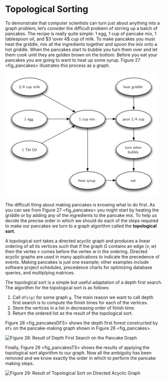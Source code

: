 Topological Sorting
===================

To demonstrate that computer scientists can turn just about anything
into a graph problem, let’s consider the difficult problem of stirring
up a batch of pancakes. The recipe is really quite simple: 1 egg, 1 cup
of pancake mix, 1 tablespoon oil, and $3 \over 4$ cup of milk. To make
pancakes you must heat the griddle, mix all the ingredients together and
spoon the mix onto a hot griddle. When the pancakes start to bubble you
turn them over and let them cook until they are golden brown on the
bottom. Before you eat your pancakes you are going to want to heat up
some syrup. Figure 27 &lt;fig\_pancakes&gt; illustrates this process as
a graph.

![Figure 27: The Steps for Making Pancakes](Figures/pancakes.png)

The difficult thing about making pancakes is knowing what to do first.
As you can see from Figure 27 &lt;fig\_pancakes&gt; you might start by
heating the griddle or by adding any of the ingredients to the pancake
mix. To help us decide the precise order in which we should do each of
the steps required to make our pancakes we turn to a graph algorithm
called the **topological sort**.

A topological sort takes a directed acyclic graph and produces a linear
ordering of all its vertices such that if the graph $G$ contains an edge
$(v,w)$ then the vertex $v$ comes before the vertex $w$ in the ordering.
Directed acyclic graphs are used in many applications to indicate the
precedence of events. Making pancakes is just one example; other
examples include software project schedules, precedence charts for
optimizing database queries, and multiplying matrices.

The topological sort is a simple but useful adaptation of a depth first
search. The algorithm for the topological sort is as follows:

1.  Call `dfs(g)` for some graph `g`. The main reason we want to call
    depth first search is to compute the finish times for each of
    the vertices.
2.  Store the vertices in a list in decreasing order of finish time.
3.  Return the ordered list as the result of the topological sort.

Figure 28 &lt;fig\_pancakesDFS&gt; shows the depth first forest
constructed by `dfs` on the pancake-making graph shown in
Figure 26 &lt;fig\_pancakes&gt;.

![Figure 28: Result of Depth First Search on the Pancake
Graph](Figures/pancakesDFS.png)

Finally, Figure 29 &lt;fig\_pancakesTS&gt; shows the results of applying
the topological sort algorithm to our graph. Now all the ambiguity has
been removed and we know exactly the order in which to perform the
pancake making steps.

![Figure 29: Result of Topological Sort on Directed Acyclic
Graph](Figures/pancakesTS.png)
